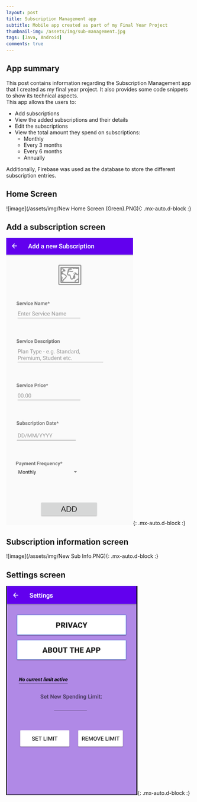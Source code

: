 ```yaml
---
layout: post
title: Subscription Management app
subtitle: Mobile app created as part of my Final Year Project
thumbnail-img: /assets/img/sub-management.jpg
tags: [Java, Android]
comments: true
---
```


## App summary
This post contains information regarding the Subscription Management app that I created as my final year project. It also provides some code snippets to show its technical aspects.  
This app allows the users to:  
* Add subscriptions
* View the added subscriptions and their details
* Edit the subscriptions
* View the total amount they spend on subscriptions:
  * Monthly
  * Every 3 months
  * Every 6 months
  * Annually

Additionally, Firebase was used as the database to store the different subscription entries.


## Home Screen

![image](/assets/img/New Home Screen (Green).PNG){: .mx-auto.d-block :}



## Add a subscription screen

![image](/assets/img/new-add-sub.png){: .mx-auto.d-block :}



## Subscription information screen

![image](/assets/img/New Sub Info.PNG){: .mx-auto.d-block :}



## Settings screen

![image](/assets/img/Settings.PNG){: .mx-auto.d-block :}